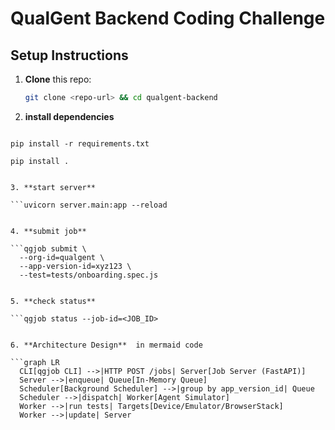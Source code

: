 # QualGent Backend Coding Challenge

## Setup Instructions

1. **Clone** this repo:
   ```bash
   git clone <repo-url> && cd qualgent-backend


2. **install dependencies** 

```

pip install -r requirements.txt

pip install .


3. **start server** 

```uvicorn server.main:app --reload


4. **submit job** 

```qgjob submit \
  --org-id=qualgent \
  --app-version-id=xyz123 \
  --test=tests/onboarding.spec.js


5. **check status** 

```qgjob status --job-id=<JOB_ID>


6. **Architecture Design**  in mermaid code

```graph LR
  CLI[qgjob CLI] -->|HTTP POST /jobs| Server[Job Server (FastAPI)]
  Server -->|enqueue| Queue[In-Memory Queue]
  Scheduler[Background Scheduler] -->|group by app_version_id| Queue
  Scheduler -->|dispatch| Worker[Agent Simulator]
  Worker -->|run tests| Targets[Device/Emulator/BrowserStack]
  Worker -->|update| Server

